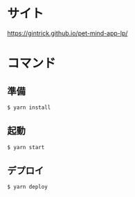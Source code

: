 # サイト
https://gintrick.github.io/pet-mind-app-lp/

# コマンド
## 準備
```zsh
$ yarn install
```

## 起動
```zsh
$ yarn start
```

## デプロイ
```zsh
$ yarn deploy
```
